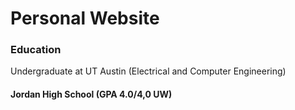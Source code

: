 # Personal Website

### Education
Undergraduate at UT Austin (Electrical and Computer Engineering)
#### Jordan High School (GPA 4.0/4,0 UW)
